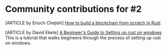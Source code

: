 # Community contributions for #2

[ARTICLE by Enoch Chejieh] [How to build a blockchain from scratch in Rust](https://coinsbench.com/how-to-build-a-blockchain-from-scratch-in-rust-9cedb59f8897)

[ARTICLE by David Ekete] [A Begineer's Guide to Setting up rust on windows](https://medium.com/@davidekete/a-beginners-guide-to-setting-up-rust-on-windows-995a9926267f)
<br/>
This is a tutorial that walks begineers through the process of setting up rust on windows.
